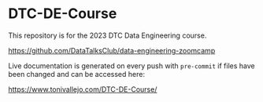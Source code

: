 # DTC-DE-Course
This repository is for the 2023 DTC Data Engineering course.

https://github.com/DataTalksClub/data-engineering-zoomcamp

Live documentation is generated on every push with `pre-commit` if files have been changed and can be accessed here:

https://www.tonivallejo.com/DTC-DE-Course/